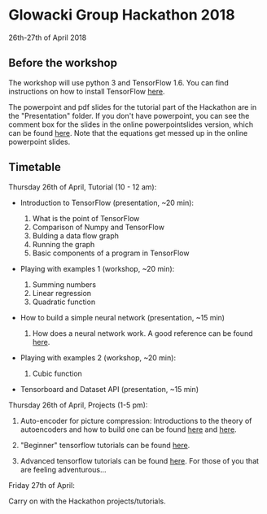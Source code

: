 # Glowacki Group Hackathon 2018

26th-27th of April 2018

## Before the workshop

The workshop will use python 3 and TensorFlow 1.6. You can find instructions on how to install TensorFlow [here](https://www.tensorflow.org/install/).

The powerpoint and pdf slides for the tutorial part of the Hackathon are in the "Presentation" folder. If you don't have powerpoint, you can see the comment box for the slides in the online powerpointslides version, which can be found [here](https://docs.google.com/presentation/d/1bZUQVG-qvrTJEMgAYk59rG8Ux4b3Bpmmku4Q3GfxJyw/edit?usp=sharing). Note that the equations get messed up in the online powerpoint slides.

## Timetable

Thursday 26th of April, Tutorial (10 - 12 am):

* Introduction to TensorFlow (presentation, ~20 min):

    1. What is the point of TensorFlow
    2. Comparison of Numpy and TensorFlow
    3. Bulding a data flow graph
    4. Running the graph
    5. Basic components of a program in TensorFlow

* Playing with examples 1 (workshop, ~20 min):

    1. Summing numbers
    2. Linear regression
    3. Quadratic function

* How to build a simple neural network (presentation, ~15 min)

    1. How does a neural network work. A good reference can be found [here](http://ufldl.stanford.edu/tutorial/). 

* Playing with examples 2 (workshop, ~20 min):

    1. Cubic function

* Tensorboard and Dataset API (presentation, ~15 min)

Thursday 26th of April, Projects (1-5 pm):

1. Auto-encoder for picture compression:
Introductions to the theory of autoencoders and how to build one can be found [here](http://ufldl.stanford.edu/tutorial/unsupervised/Autoencoders/) and [here](https://blog.keras.io/building-autoencoders-in-keras.html).

2. "Beginner" tensorflow tutorials can be found [here](https://www.tensorflow.org/versions/r1.1/get_started/mnist/beginners).
 
3. Advanced tensorflow tutorials can be found [here](https://www.tensorflow.org/tutorials/). For those of you that are feeling adventurous...

Friday 27th of April:

Carry on with the Hackathon projects/tutorials.
